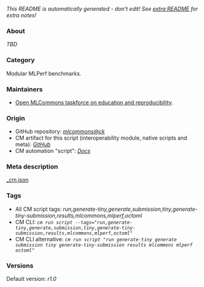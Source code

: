 *This README is automatically generated - don't edit! See [extra README](README-extra.md) for extra notes!*

### About

*TBD*

### Category

Modular MLPerf benchmarks.

### Maintainers

* [Open MLCommons taskforce on education and reproducibility](https://github.com/mlcommons/ck/blob/master/docs/mlperf-education-workgroup.md).

### Origin

* GitHub repository: *[mlcommons@ck](https://github.com/mlcommons/ck/tree/master/cm-mlops)*
* CM artifact for this script (interoperability module, native scripts and meta): *[GitHub](https://github.com/mlcommons/ck/tree/master/cm-mlops/script/wrapper-reproduce-octoml-tinyml-submission)*
* CM automation "script": *[Docs](https://github.com/octoml/ck/blob/master/docs/list_of_automations.md#script)*


### Meta description
[_cm.json](_cm.json)


### Tags
* All CM script tags: *run,generate-tiny,generate,submission,tiny,generate-tiny-submission,results,mlcommons,mlperf,octoml*
* CM CLI: *`cm run script --tags="run,generate-tiny,generate,submission,tiny,generate-tiny-submission,results,mlcommons,mlperf,octoml"`*
* CM CLI alternative: *`cm run script "run generate-tiny generate submission tiny generate-tiny-submission results mlcommons mlperf octoml"`*


### Versions
Default version: *r1.0*
